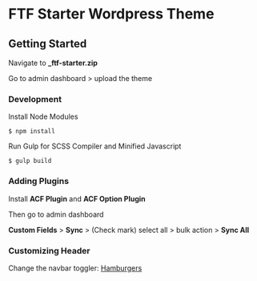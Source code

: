 # FTF Starter Wordpress Theme

## Getting Started

Navigate to **_ftf-starter.zip**

Go to admin dashboard > upload the theme


### Development

Install Node Modules

```
$ npm install
```

Run Gulp for SCSS Compiler and Minified Javascript

```
$ gulp build
```

### Adding Plugins

Install **ACF Plugin** and **ACF Option Plugin**

Then go to admin dashboard

**Custom Fields** > **Sync** > (Check mark) select all > bulk action > **Sync All**




### Customizing Header

Change the navbar toggler: [Hamburgers](https://jonsuh.com/hamburgers/)
